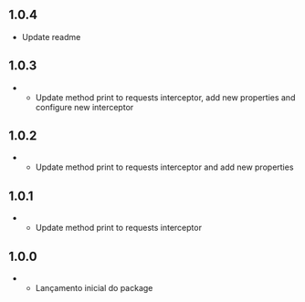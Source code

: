 ## 1.0.4

- Update readme

## 1.0.3

- - Update method print to requests interceptor, add new properties and configure new interceptor

## 1.0.2

- - Update method print to requests interceptor and add new properties

## 1.0.1

- - Update method print to requests interceptor

## 1.0.0

- - Lançamento inicial do package
